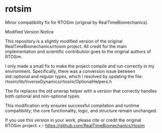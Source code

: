 # rotsim
Minor compatibility fix for RTOSim (original by RealTimeBiomechanics).


Modified Version Notice

This repository is a slightly modified version of the original RealTimeBiomechanics/rtosim
 project.
All credit for the main implementation and scientific contribution goes to the original authors of RTOSim.

I only made a small fix to make the project compile and run correctly in my environment.
Specifically, there was a conversion issue between std::optional and regular types, which I resolved by updating the file: rtosim/lib/InverseDynamics/rtosim/OptionalHelpers.h

The fix replaces the old unwrap helper with a version that correctly handles both optional and non-optional types

This modification only ensures successful compilation and runtime compatibility; the core functionality, logic, and structure remain unchanged.

If you use this version in your work, please cite or credit the original RTOSim project:
👉 https://github.com/RealTimeBiomechanics/rtosim